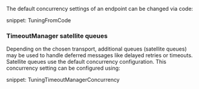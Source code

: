 The default concurrency settings of an endpoint can be changed via code:

snippet: TuningFromCode

### TimeoutManager satellite queues

Depending on the chosen transport, additional queues (satellite queues) may be used to handle deferred messages like delayed retries or timeouts. Satellite queues use the default concurrency configuration. This concurrency setting can be configured using:

snippet: TuningTimeoutManagerConcurrency